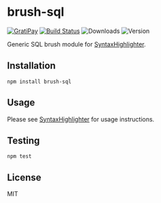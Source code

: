 # brush-sql

[![GratiPay](https://img.shields.io/gratipay/user/alexgorbatchev.svg)](https://gratipay.com/alexgorbatchev/)
[![Build Status](https://travis-ci.org/syntaxhighlighter/brush-sql.svg)](https://travis-ci.org/syntaxhighlighter/brush-sql)
![Downloads](https://img.shields.io/npm/dm/brush-sql.svg)
![Version](https://img.shields.io/npm/v/brush-sql.svg)

Generic SQL brush module for [SyntaxHighlighter](https://github.com/syntaxhighlighter/syntaxhighlighter).

## Installation

```
npm install brush-sql
```

## Usage

Please see [SyntaxHighlighter](https://github.com/syntaxhighlighter/syntaxhighlighter) for usage instructions.

## Testing

```
npm test
```

## License

MIT
